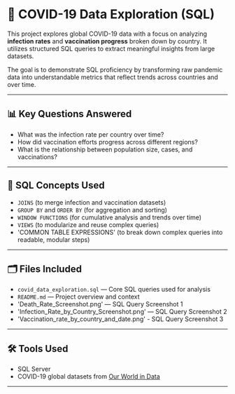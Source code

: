 # 🦠 COVID-19 Data Exploration (SQL)

This project explores global COVID-19 data with a focus on analyzing **infection rates** and **vaccination progress** broken down by country. It utilizes structured SQL queries to extract meaningful insights from large datasets.

The goal is to demonstrate SQL proficiency by transforming raw pandemic data into understandable metrics that reflect trends across countries and over time.

---

## 📊 Key Questions Answered

- What was the infection rate per country over time?  
- How did vaccination efforts progress across different regions?  
- What is the relationship between population size, cases, and vaccinations?

---

## 🧠 SQL Concepts Used

- `JOINS` (to merge infection and vaccination datasets)  
- `GROUP BY` and `ORDER BY` (for aggregation and sorting)  
- `WINDOW FUNCTIONS` (for cumulative analysis and trends over time)  
- `VIEWS` (to modularize and reuse complex queries)
- 'COMMON TABLE EXPRESSIONS' (to break down complex queries into readable, modular steps)

---

## 🗂️ Files Included

- `covid_data_exploration.sql` — Core SQL queries used for analysis  
- `README.md` — Project overview and context
- 'Death_Rate_Screenshot.png' — SQL Query Screenshot 1
- 'Infection_Rate_by_Country_Screenshot.png' — SQL Query Screenshot 2
- 'Vaccination_rate_by_country_and_date.png' - SQL Query Screenshot 3

---

## 🛠️ Tools Used

- SQL Server 
- COVID-19 global datasets from [Our World in Data](https://ourworldindata.org/)  

---
